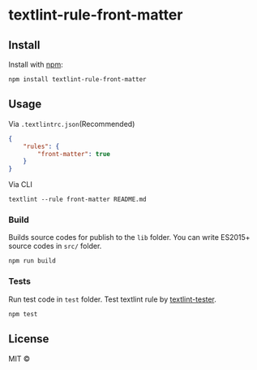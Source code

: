 # textlint-rule-front-matter



## Install

Install with [npm](https://www.npmjs.com/):

    npm install textlint-rule-front-matter

## Usage

Via `.textlintrc.json`(Recommended)

```json
{
    "rules": {
        "front-matter": true
    }
}
```

Via CLI

```
textlint --rule front-matter README.md
```

### Build

Builds source codes for publish to the `lib` folder.
You can write ES2015+ source codes in `src/` folder.

    npm run build

### Tests

Run test code in `test` folder.
Test textlint rule by [textlint-tester](https://github.com/textlint/textlint-tester).

    npm test

## License

MIT © 
